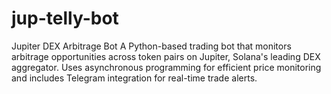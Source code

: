 # jup-telly-bot
Jupiter DEX Arbitrage Bot  A Python-based trading bot that monitors arbitrage opportunities across token pairs on Jupiter, Solana's leading DEX aggregator. Uses asynchronous programming for efficient price monitoring and includes Telegram integration for real-time trade alerts.
